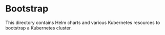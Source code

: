 # Bootstrap

This directory contains Helm charts and various Kubernetes resources to bootstrap a Kubernetes cluster.
